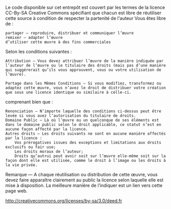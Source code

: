 Le code disponible sur cet entrepôt est couvert par les termes de la licence CC-By-SA Creative Commons spécifiant que chacun est libre de réutiliser cette source à condition de respecter la partenité de l'auteur
Vous êtes libre de :

    partager — reproduire, distribuer et communiquer l’œuvre
    remixer — adapter l’œuvre
    d’utiliser cette œuvre à des fins commerciales 

Selon les conditions suivantes :

    Attribution — Vous devez attribuer l’œuvre de la manière indiquée par l’auteur de l’œuvre ou le titulaire des droits (mais pas d’une manière qui suggérerait qu’ils vous approuvent, vous ou votre utilisation de l’œuvre).

    Partage dans les Mêmes Conditions — Si vous modifiez, transformez ou adaptez cette œuvre, vous n’avez le droit de distribuer votre création que sous une licence identique ou similaire à celle-ci.

comprenant bien que :

    Renonciation — N’importe laquelle des conditions ci-dessus peut être levée si vous avez l’autorisation du titulaire de droits.
    Domaine Public — Là où l’œuvre ou un quelconque de ses éléments est dans le domaine public selon le droit applicable, ce statut n’est en aucune façon affecté par la licence.
    Autres droits — Les droits suivants ne sont en aucune manière affectés par la licence :
        Vos prérogatives issues des exceptions et limitations aux droits exclusifs ou fair use;
        Les droits moraux de l’auteur;
        Droits qu’autrui peut avoir soit sur l’œuvre elle-même soit sur la façon dont elle est utilisée, comme le droit à l’image ou les droits à la vie privée.

Remarque — A chaque réutilisation ou distribution de cette œuvre, vous devez faire apparaître clairement au public la licence selon laquelle elle est mise à disposition. La meilleure manière de l’indiquer est un lien vers cette page web.

http://creativecommons.org/licenses/by-sa/3.0/deed.fr
